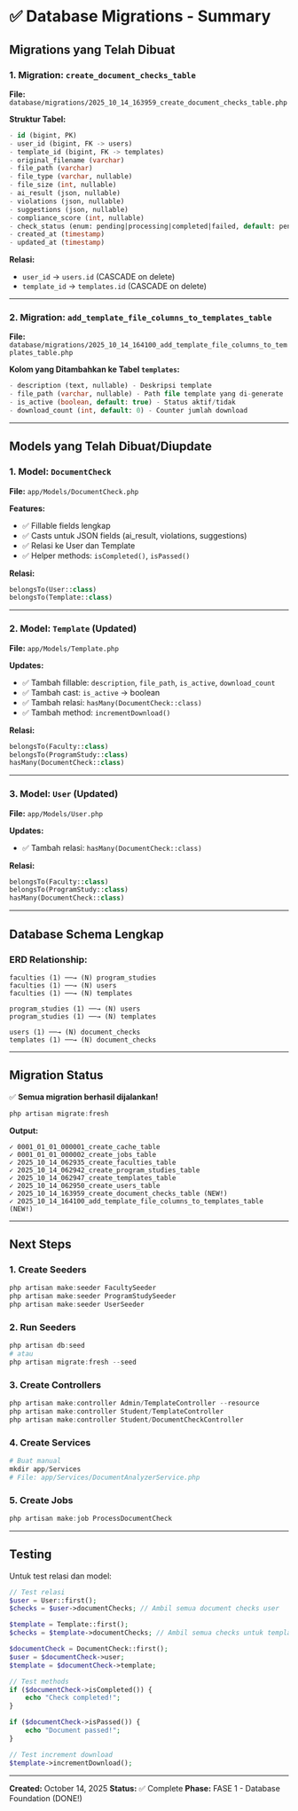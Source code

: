 # ✅ Database Migrations - Summary

## Migrations yang Telah Dibuat

### 1. Migration: `create_document_checks_table`

**File:** `database/migrations/2025_10_14_163959_create_document_checks_table.php`

**Struktur Tabel:**

```sql
- id (bigint, PK)
- user_id (bigint, FK -> users)
- template_id (bigint, FK -> templates)
- original_filename (varchar)
- file_path (varchar)
- file_type (varchar, nullable)
- file_size (int, nullable)
- ai_result (json, nullable)
- violations (json, nullable)
- suggestions (json, nullable)
- compliance_score (int, nullable)
- check_status (enum: pending|processing|completed|failed, default: pending)
- created_at (timestamp)
- updated_at (timestamp)
```

**Relasi:**

-   `user_id` → `users.id` (CASCADE on delete)
-   `template_id` → `templates.id` (CASCADE on delete)

---

### 2. Migration: `add_template_file_columns_to_templates_table`

**File:** `database/migrations/2025_10_14_164100_add_template_file_columns_to_templates_table.php`

**Kolom yang Ditambahkan ke Tabel `templates`:**

```sql
- description (text, nullable) - Deskripsi template
- file_path (varchar, nullable) - Path file template yang di-generate
- is_active (boolean, default: true) - Status aktif/tidak
- download_count (int, default: 0) - Counter jumlah download
```

---

## Models yang Telah Dibuat/Diupdate

### 1. Model: `DocumentCheck`

**File:** `app/Models/DocumentCheck.php`

**Features:**

-   ✅ Fillable fields lengkap
-   ✅ Casts untuk JSON fields (ai_result, violations, suggestions)
-   ✅ Relasi ke User dan Template
-   ✅ Helper methods: `isCompleted()`, `isPassed()`

**Relasi:**

```php
belongsTo(User::class)
belongsTo(Template::class)
```

---

### 2. Model: `Template` (Updated)

**File:** `app/Models/Template.php`

**Updates:**

-   ✅ Tambah fillable: `description`, `file_path`, `is_active`, `download_count`
-   ✅ Tambah cast: `is_active` → boolean
-   ✅ Tambah relasi: `hasMany(DocumentCheck::class)`
-   ✅ Tambah method: `incrementDownload()`

**Relasi:**

```php
belongsTo(Faculty::class)
belongsTo(ProgramStudy::class)
hasMany(DocumentCheck::class)
```

---

### 3. Model: `User` (Updated)

**File:** `app/Models/User.php`

**Updates:**

-   ✅ Tambah relasi: `hasMany(DocumentCheck::class)`

**Relasi:**

```php
belongsTo(Faculty::class)
belongsTo(ProgramStudy::class)
hasMany(DocumentCheck::class)
```

---

## Database Schema Lengkap

### ERD Relationship:

```
faculties (1) ──→ (N) program_studies
faculties (1) ──→ (N) users
faculties (1) ──→ (N) templates

program_studies (1) ──→ (N) users
program_studies (1) ──→ (N) templates

users (1) ──→ (N) document_checks
templates (1) ──→ (N) document_checks
```

---

## Migration Status

✅ **Semua migration berhasil dijalankan!**

```powershell
php artisan migrate:fresh
```

**Output:**

```
✓ 0001_01_01_000001_create_cache_table
✓ 0001_01_01_000002_create_jobs_table
✓ 2025_10_14_062935_create_faculties_table
✓ 2025_10_14_062942_create_program_studies_table
✓ 2025_10_14_062947_create_templates_table
✓ 2025_10_14_062950_create_users_table
✓ 2025_10_14_163959_create_document_checks_table (NEW!)
✓ 2025_10_14_164100_add_template_file_columns_to_templates_table (NEW!)
```

---

## Next Steps

### 1. Create Seeders

```powershell
php artisan make:seeder FacultySeeder
php artisan make:seeder ProgramStudySeeder
php artisan make:seeder UserSeeder
```

### 2. Run Seeders

```powershell
php artisan db:seed
# atau
php artisan migrate:fresh --seed
```

### 3. Create Controllers

```powershell
php artisan make:controller Admin/TemplateController --resource
php artisan make:controller Student/TemplateController
php artisan make:controller Student/DocumentCheckController
```

### 4. Create Services

```powershell
# Buat manual
mkdir app/Services
# File: app/Services/DocumentAnalyzerService.php
```

### 5. Create Jobs

```powershell
php artisan make:job ProcessDocumentCheck
```

---

## Testing

Untuk test relasi dan model:

```php
// Test relasi
$user = User::first();
$checks = $user->documentChecks; // Ambil semua document checks user

$template = Template::first();
$checks = $template->documentChecks; // Ambil semua checks untuk template

$documentCheck = DocumentCheck::first();
$user = $documentCheck->user;
$template = $documentCheck->template;

// Test methods
if ($documentCheck->isCompleted()) {
    echo "Check completed!";
}

if ($documentCheck->isPassed()) {
    echo "Document passed!";
}

// Test increment download
$template->incrementDownload();
```

---

**Created:** October 14, 2025
**Status:** ✅ Complete
**Phase:** FASE 1 - Database Foundation (DONE!)
